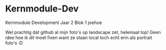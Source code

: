 # Kernmodule-Dev
Kernmodule Development Jaar 2 Blok 1 joehoe

Wel prachtig dat github al mijn foto's op landscape zet, helemaal top! Geen idee hoe ik dit moet fixen want ze staan local
toch echt erin als portrait foto's :D
